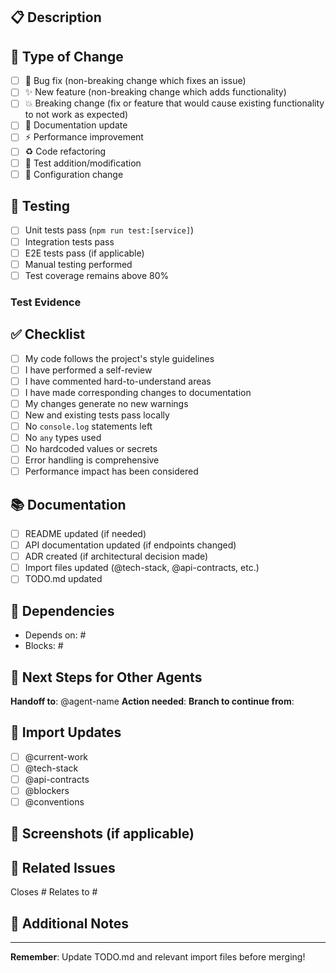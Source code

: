## 📋 Description
<!-- Provide a clear and concise description of your changes -->

## 🎯 Type of Change
- [ ] 🐛 Bug fix (non-breaking change which fixes an issue)
- [ ] ✨ New feature (non-breaking change which adds functionality)
- [ ] 💥 Breaking change (fix or feature that would cause existing functionality to not work as expected)
- [ ] 📝 Documentation update
- [ ] ⚡ Performance improvement
- [ ] ♻️ Code refactoring
- [ ] 🧪 Test addition/modification
- [ ] 🔧 Configuration change

## 🧪 Testing
- [ ] Unit tests pass (`npm run test:[service]`)
- [ ] Integration tests pass 
- [ ] E2E tests pass (if applicable)
- [ ] Manual testing performed
- [ ] Test coverage remains above 80%

### Test Evidence
<!-- Screenshots, logs, or description of testing performed -->

## ✅ Checklist
- [ ] My code follows the project's style guidelines
- [ ] I have performed a self-review
- [ ] I have commented hard-to-understand areas
- [ ] I have made corresponding changes to documentation
- [ ] My changes generate no new warnings
- [ ] New and existing tests pass locally
- [ ] No `console.log` statements left
- [ ] No `any` types used
- [ ] No hardcoded values or secrets
- [ ] Error handling is comprehensive
- [ ] Performance impact has been considered

## 📚 Documentation
- [ ] README updated (if needed)
- [ ] API documentation updated (if endpoints changed)
- [ ] ADR created (if architectural decision made)
- [ ] Import files updated (@tech-stack, @api-contracts, etc.)
- [ ] TODO.md updated

## 🤝 Dependencies
<!-- List any PRs that need to merge first -->
- Depends on: #
- Blocks: #

## 🚀 Next Steps for Other Agents
<!-- IMPORTANT: Describe what other agents need to do after this PR -->

**Handoff to**: @agent-name
**Action needed**: 
**Branch to continue from**: 

## 🔄 Import Updates
<!-- Check all that were updated -->
- [ ] @current-work
- [ ] @tech-stack
- [ ] @api-contracts
- [ ] @blockers
- [ ] @conventions

## 📸 Screenshots (if applicable)
<!-- Add screenshots to help explain your changes -->

## 🔗 Related Issues
Closes #
Relates to #

## 💬 Additional Notes
<!-- Any other information that would be helpful for reviewers -->

---
**Remember**: Update TODO.md and relevant import files before merging!
